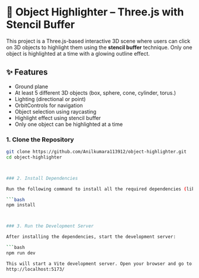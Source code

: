# 🎯 Object Highlighter – Three.js with Stencil Buffer

This project is a Three.js-based interactive 3D scene where users can click on 3D objects to highlight them using the **stencil buffer** technique. Only one object is highlighted at a time with a glowing outline effect.

## ✨ Features

- Ground plane
- At least 5 different 3D objects (box, sphere, cone, cylinder, torus.)
- Lighting (directional or point)
- OrbitControls for navigation
- Object selection using raycasting
- Highlight effect using stencil buffer
- Only one object can be highlighted at a time


### 1. Clone the Repository


```bash
git clone https://github.com/Anilkumara113912/object-highlighter.git
cd object-highlighter



### 2. Install Dependencies

Run the following command to install all the required dependencies (like **Three.js** and **Vite**):

```bash
npm install



### 3. Run the Development Server

After installing the dependencies, start the development server:

```bash
npm run dev

This will start a Vite development server. Open your browser and go to:
http://localhost:5173/
